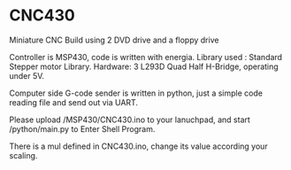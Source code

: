 CNC430
======
Miniature CNC Build using 2 DVD drive and a floppy drive

Controller is MSP430, code is written with energia.
Library used : Standard Stepper motor Library.
Hardware: 3 L293D Quad Half H-Bridge, operating under 5V.

Computer side G-code sender is written in python, just a simple code reading file and send out via UART.

Please upload /MSP430/CNC430.ino to your lanuchpad, and start /python/main.py to Enter Shell Program.

There is a mul defined in CNC430.ino, change its value according your scaling.
